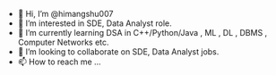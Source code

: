 - 👋 Hi, I’m @himangshu007
- 👀 I’m interested in SDE, Data Analyst role.
- 🌱 I’m currently learning DSA in C++/Python/Java , ML , DL , DBMS , Computer Networks etc.
- 💞️ I’m looking to collaborate on SDE, Data Analyst jobs.
- 📫 How to reach me ...

<!---
himangshu007/himangshu007 is a ✨ special ✨ repository because its `README.md` (this file) appears on your GitHub profile.
You can click the Preview link to take a look at your changes.
--->
